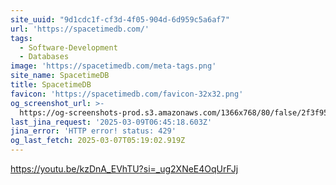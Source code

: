 ```yaml
---
site_uuid: "9d1cdc1f-cf3d-4f05-904d-6d959c5a6af7"
url: 'https://spacetimedb.com/'
tags:
  - Software-Development
  - Databases
image: 'https://spacetimedb.com/meta-tags.png'
site_name: SpacetimeDB
title: SpacetimeDB
favicon: 'https://spacetimedb.com/favicon-32x32.png'
og_screenshot_url: >-
  https://og-screenshots-prod.s3.amazonaws.com/1366x768/80/false/2f3f9513cb7d4318ba57c786af7c7eb4e7d2595ec91daa0cd3f35509b07a04b9.jpeg
last_jina_request: '2025-03-09T06:45:18.603Z'
jina_error: 'HTTP error! status: 429'
og_last_fetch: 2025-03-07T05:19:02.919Z
---
```


https://youtu.be/kzDnA_EVhTU?si=_ug2XNeE4OqUrFJj
